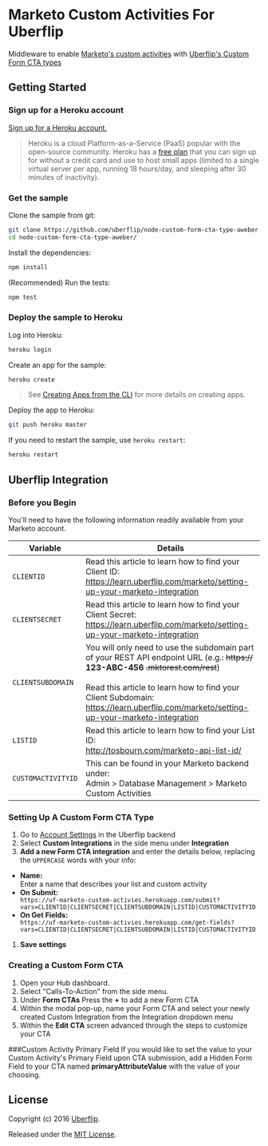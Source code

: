 # Marketo Custom Activities For Uberflip 
Middleware to enable [Marketo's custom activities](http://docs.marketo.com/display/public/DOCS/Understanding+Custom+Activities) with [Uberflip's Custom Form CTA types](https://platform.uberflip.com/form_cta_types/intro/overview.html)

## Getting Started
### Sign up for a Heroku account

[Sign up for a Heroku account.](https://signup.heroku.com/)

> Heroku is a cloud Platform-as-a-Service (PaaS) popular with the open-source community. Heroku has a [free plan](https://www.heroku.com/pricing) that you can sign up for without a credit card and use to host small apps (limited to a single virtual server per app, running 18 hours/day, and sleeping after 30 minutes of inactivity).   

### Get the sample

Clone the sample from git:

```bash
git clone https://github.com/uberflip/node-custom-form-cta-type-aweber.git
cd node-custom-form-cta-type-aweber/
```

Install the dependencies:
```bash
npm install
```

(Recommended) Run the tests:
```bash
npm test
```
### Deploy the sample to Heroku

Log into Heroku:
```bash
heroku login
```

Create an app for the sample:
```bash
heroku create
```
> See [Creating Apps from the CLI](https://devcenter.heroku.com/articles/creating-apps) for more details on creating apps.


Deploy the app to Heroku:
```bash
git push heroku master
```

If you need to restart the sample, use `heroku restart`:

```bash
heroku restart
```

## Uberflip Integration 

### Before you Begin
You'll need to have the following information readily available from your Marketo account.

Variable | Details
---- | ----
`CLIENTID` | Read this article to learn how to find your Client ID: <div>https://learn.uberflip.com/marketo/setting-up-your-marketo-integration</div>
`CLIENTSECRET` | Read this article to learn how to find your Client Secret: <div>https://learn.uberflip.com/marketo/setting-up-your-marketo-integration</div>
`CLIENTSUBDOMAIN` | <div>You will only need to use the subdomain part of your REST API endpoint URL (e.g.: ~~https://~~ **123-ABC-456** ~~.mktorest.com/rest~~) </div><div>&nbsp;</div>Read this article to learn how to find your Client Subdomain: <div>https://learn.uberflip.com/marketo/setting-up-your-marketo-integration</div>
`LISTID` | Read this article to learn how to find your List ID: <div>http://tosbourn.com/marketo-api-list-id/</div>
`CUSTOMACTIVITYID` | This can be found in your Marketo backend under: <div>Admin > Database Management > Marketo Custom Activities</div>

### Setting Up A Custom Form CTA Type
1. Go to [Account Settings](https://app.uberflip.com/account/details) in the Uberflip backend
1. Select **Custom Integrations** in the side menu under **Integration**
1. **Add a new Form CTA integration** and enter the details below, replacing the `UPPERCASE` words with your info:

 *  **Name:**  <div>Enter a name that describes your list and custom activity</div>
 *  **On Submit:**  <div>`https://uf-marketo-custom-activies.herokuapp.com/submit?vars=CLIENTID|CLIENTSECRET|CLIENTSUBDOMAIN|LISTID|CUSTOMACTIVITYID`</div>
 *  **On Get Fields:**  <div>`https://uf-marketo-custom-activies.herokuapp.com/get-fields?vars=CLIENTID|CLIENTSECRET|CLIENTSUBDOMAIN|LISTID|CUSTOMACTIVITYID`</div>

1. **Save settings**

### Creating a Custom Form CTA
1. Open your Hub dashboard.
1. Select "Calls-To-Action" from the side menu.
1. Under **Form CTAs** Press the **+** to add a new Form CTA
1. Within the modal pop-up, name your Form CTA and select your newly created Custom Integration from the Integration dropdown menu
1. Within the **Edit CTA** screen advanced through the steps to customize your CTA

###Custom Activity Primary Field
If you would like to set the value to your Custom Activity's Primary Field upon CTA submission, add a Hidden Form Field to your CTA named **primaryAttributeValue** with the value of your choosing.

## License

Copyright (c) 2016 [Uberflip](http://www.uberflip.com/).

Released under the [MIT License](LICENSE).